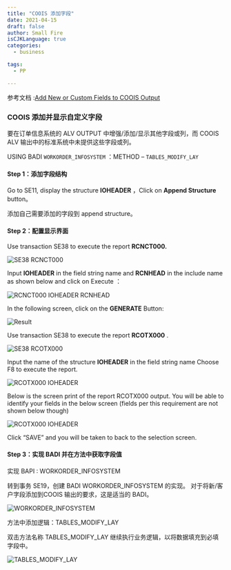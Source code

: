 ```yaml
---
title: "COOIS 添加字段"
date: 2021-04-15
draft: false
author: Small Fire
isCJKLanguage: true
categories: 
  - business

tags: 
  - PP

---
```


参考文档 :[Add New or Custom Fields to COOIS Output](https://blogs.sap.com/2015/10/07/add-new-or-custom-fields-to-coois-output/)

### COOIS 添加并显示自定义字段

要在订单信息系统的 ALV OUTPUT 中增强/添加/显示其他字段或列，而 COOIS ALV 输出中的标准系统中未提供这些字段或列。

USING BADI `WORKORDER_INFOSYSTEM` ：METHOD – `TABLES_MODIFY_LAY`

#### Step 1：添加字段结构

Go to SE11, display the structure **IOHEADER** ，Click on **Append Structure** button。

添加自己需要添加的字段到 append structure。

#### Step 2：配置显示界面

Use transaction SE38 to execute the report **RCNCT000.**

![SE38 RCNCT000](/images/PP/COOIS_3.png)

Input **IOHEADER** in the field string name and **RCNHEAD** in the include name as shown below and click on Execute ：

![RCNCT000 IOHEADER RCNHEAD](/images/PP/COOIS_4.png)

In the following screen, click on the **GENERATE** Button:

![Result](/images/PP/COOIS_5.png)

Use transaction SE38 to execute the report **RCOTX000** .

![SE38 RCOTX000](/images/PP/COOIS_0.png)

Input the name of the structure **IOHEADER** in the field string name Choose F8 to execute the report.

![RCOTX000 IOHEADER](/images/PP/COOIS_1.png)

Below is the screen print of the report RCOTX000 output. You will be able to identify your fields in the below screen (fields per this requirement are not shown below though)

![RCOTX000 IOHEADER](/images/PP/COOIS_2.png)

Click “SAVE” and you will be taken to back to the selection screen.

#### Step 3：实现 BADI 并在方法中获取字段值

实现 BAPI : WORKORDER_INFOSYSTEM

转到事务 SE19，创建 BADI  WORKORDER_INFOSYSTEM 的实现。 对于将新/客户字段添加到COOIS 输出的要求，这是适当的 BADI。

![WORKORDER_INFOSYSTEM](/images/PP/COOIS_6.png)

方法中添加逻辑：TABLES_MODIFY_LAY

双击方法名称 TABLES_MODIFY_LAY 继续执行业务逻辑，以将数据填充到必填字段中。

![TABLES_MODIFY_LAY](/images/PP/COOIS_7.png)
